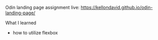 Odin landing page assignment live: https://kellondavid.github.io/odin-landing-page/

What I learned
  - how to utilize flexbox
